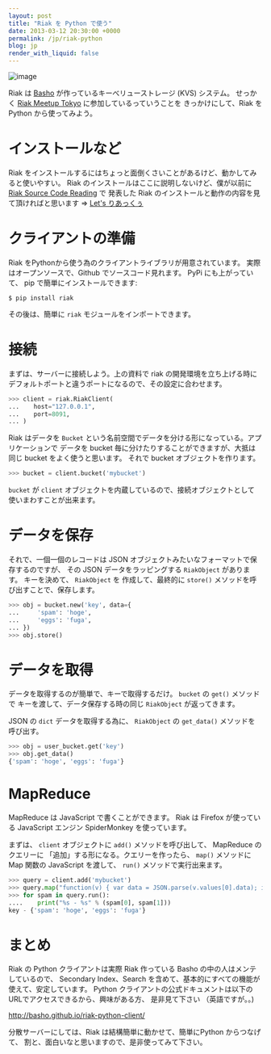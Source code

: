 ```yaml
---
layout: post
title: "Riak を Python で使う"
date: 2013-03-12 20:30:00 +0000
permalink: /jp/riak-python
blog: jp
render_with_liquid: false
---
```


![image](https://storage.googleapis.com/static.ianlewis.org/prod/img/699/riak_big.png)

Riak は [Basho](http://basho.com/) が作っているキーべリューストレージ (KVS) システム。 せっかく
[Riak Meetup Tokyo](http://connpass.com/event/1823/) に参加しているっていうことを
きっかけにして、Riak を Python から使ってみよう。

# インストールなど

Riak をインストールするにはちょっと面倒くさいことがあるけど、動かしてみると使いやすい。 Riak
のインストールはここに説明しないけど、僕が以前に [Riak
Source Code Reading](http://connpass.com/series/218/) で 発表した Riak
のインストールと動作の内容を見て頂ければと思います =\> [Let's
りあっくぅ](https://docs.google.com/presentation/d/1TEUie_V7kr6Z7reeNNnQTUQUWcWzFfHXFZxtgofEx5Q/edit?usp=sharing)

# クライアントの準備

Riak をPythonから使う為のクライアントライブラリが用意されています。 実際はオープンソースで、Github でソースコード見れます。
PyPi にも上がっていて、 pip で簡単にインストールできます:

    $ pip install riak

その後は、簡単に `riak` モジュールをインポートできます。

# 接続

まずは、サーバーに接続しよう。上の資料で riak の開発環境を立ち上げる時に デフォルトポートと違うポートになるので、その設定に合わせます。

``` python
>>> client = riak.RiakClient(
...    host="127.0.0.1",
...    port=8091,
... )
```

Riak はデータを `Bucket` という名前空間でデータを分ける形になっている。アプリケーションで データを bucket
毎に分けたりすることができますが、大抵は同じ bucket をよく使うと思います。 それで bucket
オブジェクトを作ります。

``` python
>>> bucket = client.bucket('mybucket')
```

`bucket` が `client` オブジェクトを内蔵しているので、接続オブジェクトとして 使いまわすことが出来ます。

# データを保存

それで、一個一個のレコードは JSON オブジェクトみたいなフォーマットで保存するのですが、 その JSON データをラッピングする
`RiakObject` があります。 キーを決めて、 `RiakObject` を 作成して、最終的に `store()`
メソッドを呼び出すことで、保存します。

``` python
>>> obj = bucket.new('key', data={
...     'spam': 'hoge',
...     'eggs': 'fuga',
... })
>>> obj.store()
```

# データを取得

データを取得するのが簡単で、キーで取得するだけ。 `bucket` の `get()` メソッドで キーを渡して、データ保存する時の同じ
`RiakObject` が返ってきます。

JSON の `dict` データを取得する為に、 `RiakObject` の `get_data()` メソッドを 呼び出す。

``` python
>>> obj = user_bucket.get('key')
>>> obj.get_data()
{'spam': 'hoge', 'eggs': 'fuga'}
```

# MapReduce

MapReduce は JavaScript で書くことができます。 Riak は Firefox が使っている JavaScript エンジン
SpiderMonkey を使っています。

まずは、 `client` オブジェクトに `add()` メソッドを呼び出して、 MapReduce のクエリーに
「追加」する形になる。クエリーを作ったら、 `map()` メソッドに Map 関数の
JavaScript を渡して、 `run()` メソッドで実行出来ます。

``` python
>>> query = client.add('mybucket')
>>> query.map("function(v) { var data = JSON.parse(v.values[0].data); if(data.spam) { return [[v.key, data]]; } return []; }")
>>> for spam in query.run():
....    print("%s - %s" % (spam[0], spam[1]))
key - {'spam': 'hoge', 'eggs': 'fuga'}
```

# まとめ

Riak の Python クライアントは実際 Riak 作っている Basho の中の人はメンテしているので、 Secondary
Index、Search を含めて、基本的にすべての機能が使えて、安定しています。 Python
クライアントの公式ドキュメントは以下のURLでアクセスできるから、興味がある方、
是非見て下さい （英語ですが。。)

<http://basho.github.io/riak-python-client/>

分散サーバーにしては、Riak は結構簡単に動かせて、簡単にPython からつなげて、 割と、面白いなと思いますので、是非使ってみて下さい。
